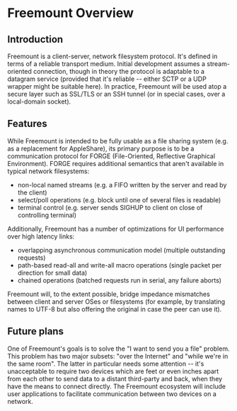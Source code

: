 Freemount Overview
==================

Introduction
------------

Freemount is a client-server, network filesystem protocol.  It's defined in terms of a reliable transport medium.  Initial development assumes a stream-oriented connection, though in theory the protocol is adaptable to a datagram service (provided that it's reliable -- either SCTP or a UDP wrapper might be suitable here).  In practice, Freemount will be used atop a secure layer such as SSL/TLS or an SSH tunnel (or in special cases, over a local-domain socket).

Features
--------

While Freemount is intended to be fully usable as a file sharing system (e.g. as a replacement for AppleShare), its primary purpose is to be a communication protocol for FORGE (File-Oriented, Reflective Graphical Environment).  FORGE requires additional semantics that aren't available in typical network filesystems:

* non-local named streams (e.g. a FIFO written by the server and read by the client)
* select/poll operations (e.g. block until one of several files is readable)
* terminal control (e.g. server sends SIGHUP to client on close of controlling terminal)

Additionally, Freemount has a number of optimizations for UI performance over high latency links:

* overlapping asynchronous communication model (multiple outstanding requests)
* path-based read-all and write-all macro operations (single packet per direction for small data)
* chained operations (batched requests run in serial, any failure aborts)

Freemount will, to the extent possible, bridge impedance mismatches between client and server OSes or filesystems (for example, by translating names to UTF-8 but also offering the original in case the peer can use it).

Future plans
------------

One of Freemount's goals is to solve the "I want to send you a file" problem.  This problem has two major subsets: "over the Internet" and "while we're in the same room".  The latter in particular needs some attention -- it's unacceptable to require two devices which are feet or even inches apart from each other to send data to a distant third-party and back, when they have the means to connect directly.  The Freemount ecosystem will include user applications to facilitate communication between two devices on a network.

